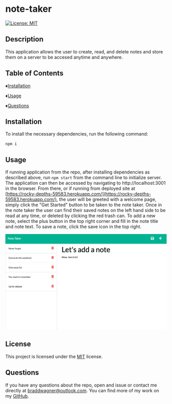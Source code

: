 # note-taker
  [![License: MIT](https://img.shields.io/badge/License-MIT-yellow.svg)](https://opensource.org/licenses/MIT)

  ## Description
  This application allows the user to create, read, and delete notes and store them on a server to be accesed anytime and anywhere.

  ## Table of Contents

  ♦︎[Installation](#installation)

  ♦︎[Usage](#usage)

  ♦︎[Questions](#questions)

  ## Installation

  To install the necessary dependencies, run the following command:

  ```
  npm i
  ```

  ## Usage

  If running application from the repo, after installing dependencies as described above, run ```npm start``` from the command line to initialize server. The application can then be accessed by navigating to http://localhost:3001 in the browser. From there, or if running from deployed site at [https://rocky-depths-59583.herokuapp.com/](https://rocky-depths-59583.herokuapp.com/), the user will be greeted with a welcome page, simply click the "Get Started" button to be taken to the note taker. Once in the note taker the user can find their saved notes on the left hand side to be read at any time, or deleted by clicking the red trash can. To add a new note, select the plus button in the top right corner and fill in the note title and note text. To save a note, click the save icon in the top right.

  ![The deployed note taker](./images/deployed-screenshot.png)

  ## License

  This project is licensed under the [MIT](https://opensource.org/licenses/MIT) license.


  ## Questions

  If you have any questions about the repo, open and issue or contact me directly at braddwagner@outlook.com. You can find more of my work on my [GitHub](https://github.com/braddwagner).


